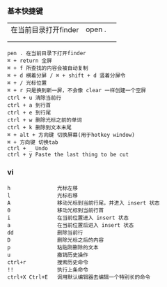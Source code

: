 ### 基本快捷键

|                      |        |      |
| -------------------- | ------ | ---- |
| 在当前目录打开finder | open . |      |
|                      |        |      |
|                      |        |      |

```
pen . 在当前目录下打开finder
⌘ + return 全屏
⌘ + f 所查找的内容会被自动复制
⌘ + d 横着分屏 / ⌘ + shift + d 竖着分屏令
⌘ + / 光标位置
⌘ + r 只是换到新一屏，不会像 clear 一样创建一个空屏
ctrl + u 清除当前行
ctrl + a 到行首
ctrl + e 到行尾
ctrl + w 删除光标之前的单词
ctrl + k 删除到文本末尾
⌘ + alt + 方向键 切换屏幕(用于hotkey window)
⌘ + 方向键 切换tab
ctrl + _ Undo
ctrl + y Paste the last thing to be cut
```

### vi

```shell
h               光标左移
l               光标右移
A               移动光标到当前行尾，并进入 insert 状态
0               移动光标到当前行首
i               在当前位置进入 insert 状态
a               在当前位置后进入 insert 状态
dd              删除当前行
D               删除光标之后的内容
p               粘贴刚删除的文本
u               撤销历史操作
ctrl+r          搜索历史命令
!!              执行上条命令
ctrl+X Ctrl+E   调用默认编辑器去编辑一个特别长的命令
```

